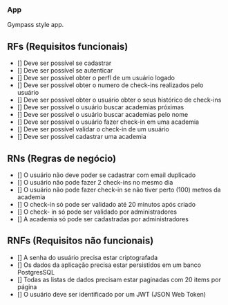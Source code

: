 ### App

Gympass style app.

## RFs (Requisitos funcionais)

- [] Deve ser possível se cadastrar
- [] Deve ser possível se autenticar
- [] Deve ser possível obter o perfl de um usuário logado
- [] Deve ser possível obter o numero de check-ins realizados pelo usuário
- [] Deve ser possível obter o usuário obter o seus histórico de check-ins
- [] Deve ser possível o usuário buscar academias próximas
- [] Deve ser possível o usuário buscar academias pelo nome
- [] Deve ser possível o usuário fazer check-in em uma academia
- [] Deve ser possível validar o check-in de um usuário
- [] Deve ser possível cadastrar uma academia

## RNs (Regras de negócio)

- [] O usuário não deve poder se cadastrar com email duplicado
- [] O usuário não pode fazer 2 check-ins no mesmo dia
- [] O usuário não pode fazer check-in se não tiver perto (100) metros da academia
- [] O check-in só pode ser validado até 20 minutos após criado
- [] O check- in só pode ser validado por administradores
- [] A academia só pode ser cadastradas por administradores

## RNFs (Requisitos não funcionais)

- [] A senha do usuário precisa estar criptografada
- [] Os dados da aplicação precisa estar persistidos em um banco PostgresSQL
- [] Todas as listas de dados precisam estar paginadas com 20 items por página
- [] O usuário deve ser identificado por um JWT (JSON Web Token)

